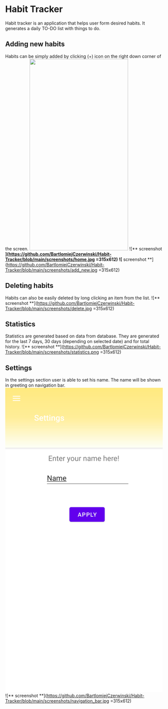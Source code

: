 # Habit Tracker
Habit tracker is an application that helps user form desired habits. It generates a daily TO-DO list with things to do.

## Adding new habits
Habits can be simply added by clicking (+) icon on the right down corner of the screen.
<img src="[https://your-image-url.type](https://github.com/BartlomiejCzerwinski/Habit-Tracker/blob/main/screenshots/home.jpg)" width="315" height="612">
![** screenshot **](https://github.com/BartlomiejCzerwinski/Habit-Tracker/blob/main/screenshots/home.jpg =315x612)
![** screenshot **](https://github.com/BartlomiejCzerwinski/Habit-Tracker/blob/main/screenshots/add_new.jpg =315x612)

## Deleting habits
Habits can also be easily deleted by long clicking an item from the list.
![** screenshot **](https://github.com/BartlomiejCzerwinski/Habit-Tracker/blob/main/screenshots/delete.jpg =315x612)

## Statistics
Statistics are generated based on data from database. They are generated for the last 7 days, 30 days (depending on selected date) and for total history.
![** screenshot **](https://github.com/BartlomiejCzerwinski/Habit-Tracker/blob/main/screenshots/statistics.png =315x612) 
## Settings 
In the settings section user is able to set his name. The name will be shown in greeting on navigation bar.
![** screenshot **](https://github.com/BartlomiejCzerwinski/Habit-Tracker/blob/main/screenshots/settings.jpg)![** screenshot **](https://github.com/BartlomiejCzerwinski/Habit-Tracker/blob/main/screenshots/navigation_bar.jpg =315x612)
